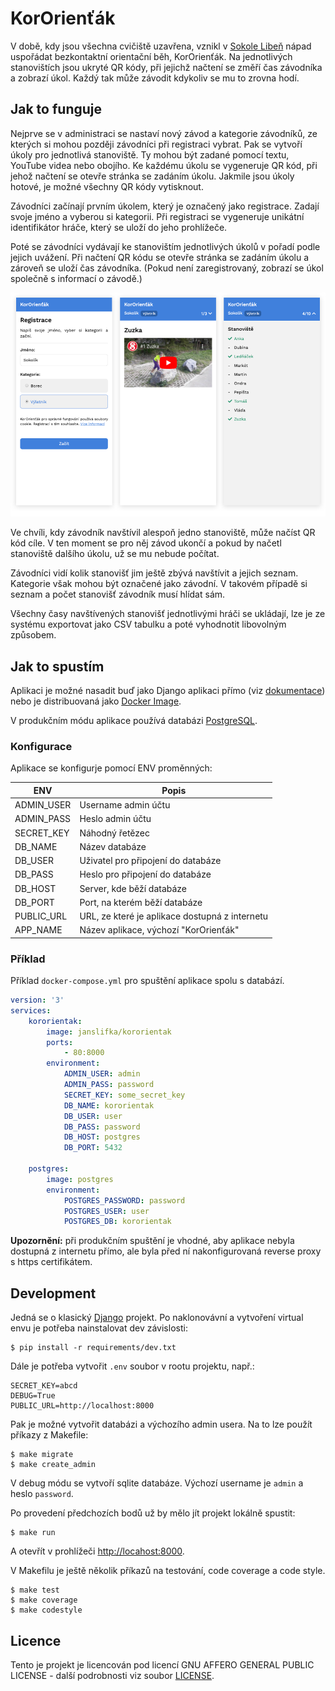 # KorOrienťák

V době, kdy jsou všechna cvičiště uzavřena, vznikl v [Sokole Libeň](http://www.sokol-liben.cz) nápad uspořádat bezkontaktní orientační běh, KorOrienťák. Na jednotlivých stanovištích jsou ukryté QR kódy, při jejichž načtení se změří čas závodníka a zobrazí úkol. Každý tak může závodit kdykoliv se mu to zrovna hodí.

## Jak to funguje

Nejprve se v administraci se nastaví nový závod a kategorie závodníků, ze kterých si mohou později závodníci při registraci vybrat. Pak se vytvoří úkoly pro jednotlivá stanoviště. Ty mohou být zadané pomocí textu, YouTube videa nebo obojího. Ke každému úkolu se vygeneruje QR kód, při jehož načtení se otevře stránka se zadáním úkolu. Jakmile jsou úkoly hotové, je možné všechny QR kódy vytisknout.

Závodníci začínají prvním úkolem, který je označený jako registrace. Zadají svoje jméno a vyberou si kategorii. Při registraci se vygeneruje unikátní identifikátor hráče, který se uloží do jeho prohlížeče.

Poté se závodníci vydávají ke stanovištím jednotlivých úkolů v pořadí podle jejich uvážení. Při načtení QR kódu se otevře stránka se zadáním úkolu a zároveň se uloží čas závodníka. (Pokud není zaregistrovaný, zobrazí se úkol společně s informací o závodě.)

![](docs/screenshots.png)

Ve chvíli, kdy závodník navštívil alespoň jedno stanoviště, může načíst QR kód cíle. V ten moment se pro něj závod ukončí a pokud by načetl stanoviště dalšího úkolu, už se mu nebude počítat.

Závodníci vidí kolik stanovišť jim ještě zbývá navštívit a jejich seznam. Kategorie však mohou být označené jako závodní. V takovém případě si seznam a počet stanovišť závodník musí hlídat sám.

Všechny časy navštívených stanovišť jednotlivými hráči se ukládají, lze je ze systému exportovat jako CSV tabulku a poté vyhodnotit libovolným způsobem.

## Jak to spustím

Aplikaci je možné nasadit buď jako Django aplikaci přímo (viz [dokumentace](https://docs.djangoproject.com/en/3.0/howto/deployment/)) nebo je distribuovaná jako [Docker Image](https://hub.docker.com/repository/docker/janslifka/kororientak).

V produkčním módu aplikace používá databázi [PostgreSQL](https://www.postgresql.org).

### Konfigurace

Aplikace se konfigurje pomocí ENV proměnných:

| ENV | Popis |
|---|---|
| ADMIN_USER | Username admin účtu |
| ADMIN_PASS | Heslo admin účtu |
| SECRET_KEY | Náhodný řetězec |
| DB_NAME | Název databáze |
| DB_USER | Uživatel pro připojení do databáze |
| DB_PASS | Heslo pro připojení do databáze |
| DB_HOST | Server, kde běží databáze |
| DB_PORT | Port, na kterém běží databáze |
| PUBLIC_URL | URL, ze které je aplikace dostupná z internetu |
| APP_NAME | Název aplikace, výchozí "KorOrienťák" |

### Příklad

Příklad `docker-compose.yml` pro spuštění aplikace spolu s databází.

```yaml
version: '3'
services:
    kororientak:
        image: janslifka/kororientak
        ports:
            - 80:8000
        environment:
            ADMIN_USER: admin
            ADMIN_PASS: password
            SECRET_KEY: some_secret_key
            DB_NAME: kororientak
            DB_USER: user
            DB_PASS: password
            DB_HOST: postgres
            DB_PORT: 5432

    postgres:
        image: postgres
        environment:
            POSTGRES_PASSWORD: password
            POSTGRES_USER: user
            POSTGRES_DB: kororientak
```

**Upozornění:** při produkčním spuštění je vhodné, aby aplikace nebyla dostupná z internetu přímo, ale byla před ní nakonfigurovaná reverse proxy s https certifikátem.

## Development

Jedná se o klasický [Django](https://www.djangoproject.com) projekt. Po naklonovávní a vytvoření virtual envu je potřeba nainstalovat dev závislosti:

```
$ pip install -r requirements/dev.txt
```

Dále je potřeba vytvořit `.env` soubor v rootu projektu, např.:

```
SECRET_KEY=abcd
DEBUG=True
PUBLIC_URL=http://localhost:8000
```

Pak je možné vytvořit databázi a výchozího admin usera. Na to lze použít příkazy z Makefile:

```
$ make migrate
$ make create_admin
```

V debug módu se vytvoří sqlite databáze. Výchozí username je `admin` a heslo `password`.

Po provedení předchozích bodů už by mělo jít projekt lokálně spustit:

```
$ make run
```

A otevřít v prohlížeči [http://locahost:8000](http://locahost:8000).

V Makefilu je ještě několik příkazů na testování, code coverage a code style.

```
$ make test
$ make coverage
$ make codestyle
```

## Licence

Tento je projekt je licencován pod licencí GNU AFFERO GENERAL PUBLIC LICENSE - další podrobnosti viz soubor [LICENSE](LICENSE).
